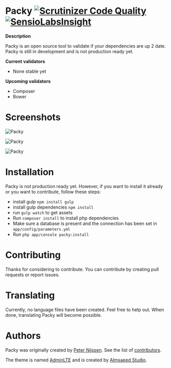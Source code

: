 Packy [![Scrutinizer Code Quality](https://scrutinizer-ci.com/g/peternijssen/packy/badges/quality-score.png?b=master)](https://scrutinizer-ci.com/g/peternijssen/packy/?branch=master) [![SensioLabsInsight](https://insight.sensiolabs.com/projects/d43bceaf-afaa-48fd-99ce-52cb437e5d73/mini.png)](https://insight.sensiolabs.com/projects/d43bceaf-afaa-48fd-99ce-52cb437e5d73)
=====

**Description**

Packy is an open source tool to validate if your dependencies are up 2 date. Packy is still in development and is not production ready yet.

**Current validators**
- None stable yet

**Upcoming validators**
- Composer
- Bower

Screenshots
=====

![Packy](http://i60.tinypic.com/2mgtxdj.png)

![Packy](http://i61.tinypic.com/es98o3.png)

![Packy](http://i59.tinypic.com/2dwhh83.png)

Installation
=====

Packy is not production ready yet. However, if you want to install it already or you want to contribute, follow these steps:
- install gulp `npm install gulp`
- install gulp dependencies `npm install `
- run `gulp watch` to get assets
- Run `composer install` to install php dependencies
- Make sure a database is present and the connection has been set in `app/config/parameters.yml`
- Run `php app/console packy:install`

Contributing
=====

Thanks for considering to contribute. You can contribute by creating pull requests or report issues.

Translating
=====

Currently, no language files have been created. Feel free to help out. When done, translating Packy will become possible.

Authors
=====

Packy was originally created by [Peter Nijssen](https://www.peternijssen.nl).
See the list of [contributors](https://github.com/peternijssen/packy/graphs/contributors).

The theme is named [AdminLTE](https://github.com/almasaeed2010/AdminLTE) and is created by [Almsaeed Studio](http://www.almsaeedstudio.com/).
